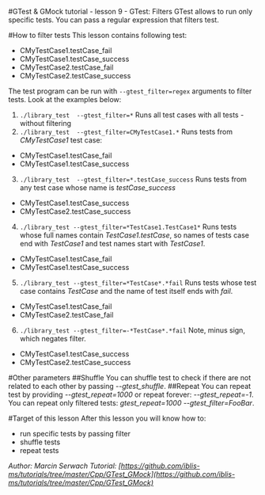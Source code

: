 #GTest & GMock tutorial - lesson 9 - GTest: Filters
GTest allows to run only specific tests. You can pass a regular expression that filters test.

#How to filter tests
This lesson contains following test:
- CMyTestCase1.testCase_fail
- CMyTestCase1.testCase_success
- CMyTestCase2.testCase_fail
- CMyTestCase2.testCase_success

The test program can be run with `--gtest_filter=regex` arguments to filter tests. Look at the examples below:
1. `./library_test  --gtest_filter=*`
Runs all test cases with all tests - without filtering
2. `./library_test  --gtest_filter=CMyTestCase1.*`
Runs tests from *CMyTestCase1* test case: 
- CMyTestCase1.testCase_fail
- CMyTestCase1.testCase_success
3. `./library_test  --gtest_filter=*.testCase_success`
Runs tests from any test case whose name is *testCase_success*
- CMyTestCase1.testCase_success
- CMyTestCase2.testCase_success
4. `./library_test --gtest_filter=*TestCase1.TestCase1*`
Runs tests whose full names contain *TestCase1.testCase*, so names of tests case end with *TestCase1* and test names start with *TestCase1*.
- CMyTestCase1.testCase_fail
- CMyTestCase1.testCase_success
5. `./library_test --gtest_filter=*TestCase*.*fail`
Runs tests whose test case contains *TestCase* and the name of test itself ends with *fail*.
- CMyTestCase1.testCase_fail
- CMyTestCase2.testCase_fail
6. `./library_test --gtest_filter=-*TestCase*.*fail`
Note, minus sign, which negates filter.
- CMyTestCase1.testCase_success
- CMyTestCase2.testCase_success

#Other parameters
##Shuffle
You can shuffle test to check if there are not related to each other by passing *--gtest_shuffle*.
##Repeat
You can repeat test by providing *--gtest_repeat=1000* or repeat forever: *--gtest_repeat=-1*. You can repeat only filtered tests: *gtest_repeat=1000 --gtest_filter=FooBar*.

#Target of this lesson
After this lesson you will know how to:
- run specific tests by passing filter
- shuffle tests
- repeat tests

*Author: Marcin Serwach*
*Tutorial: [https://github.com/iblis-ms/tutorials/tree/master/Cpp/GTest_GMock](https://github.com/iblis-ms/tutorials/tree/master/Cpp/GTest_GMock)*
